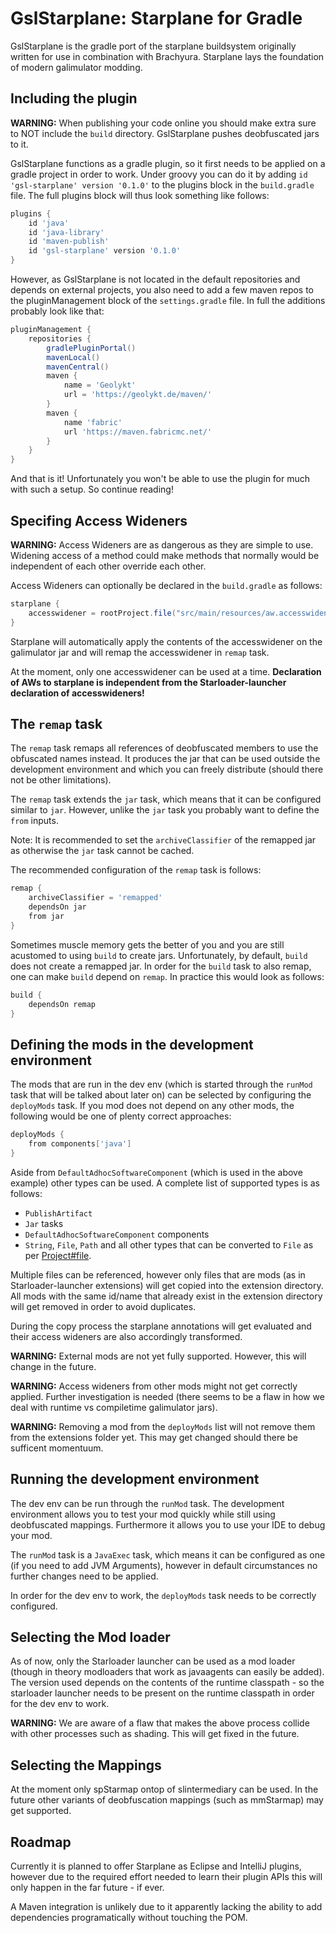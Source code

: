 # GslStarplane: Starplane for Gradle

GslStarplane is the gradle port of the starplane buildsystem originally written
for use in combination with Brachyura. Starplane lays the foundation of modern
galimulator modding.

## Including the plugin

**WARNING:** When publishing your code online you should make extra sure to NOT
include the `build` directory. GslStarplane pushes deobfuscated jars to it.

GslStarplane functions as a gradle plugin, so it first needs to be applied on a
gradle project in order to work. Under groovy you can do it by adding
`id 'gsl-starplane' version '0.1.0'` to the plugins block in the `build.gradle`
file. The full plugins block will thus look something like follows:

```groovy
plugins {
    id 'java'
    id 'java-library'
    id 'maven-publish'
    id 'gsl-starplane' version '0.1.0'
}
```

However, as GslStarplane is not located in the default repositories and
depends on external projects, you also need to add a few maven repos to the
pluginManagement block of the `settings.gradle` file. In full the additions
probably look like that:

```groovy
pluginManagement {
    repositories {
        gradlePluginPortal()
        mavenLocal()
        mavenCentral()
        maven {
            name = 'Geolykt'
            url = 'https://geolykt.de/maven/'
        }
        maven {
            name 'fabric'
            url 'https://maven.fabricmc.net/'
        }
    }
}
```

And that is it! Unfortunately you won't be able to use the plugin for much
with such a setup. So continue reading!

## Specifing Access Wideners

**WARNING:** Access Wideners are as dangerous as they are simple to use.
Widening access of a method could make methods that normally would be
independent of each other override each other.

Access Wideners can optionally be declared in the `build.gradle` as follows:

```groovy
starplane {
    accesswidener = rootProject.file("src/main/resources/aw.accesswidener")
}
```

Starplane will automatically apply the contents of the accesswidener on the
galimulator jar and will remap the accesswidener in `remap` task.

At the moment, only one accesswidener can be used at a time.
**Declaration of AWs to starplane is independent from the
Starloader-launcher declaration of accesswideners!**

## The `remap` task

The `remap` task remaps all references of deobfuscated members to use
the obfuscated names instead. It produces the jar that can be used outside
the development environment and which you can freely distribute
(should there not be other limitations).

The `remap` task extends the `jar` task, which means that it can
be configured similar to `jar`. However, unlike the `jar` task
you probably want to define the `from` inputs.

Note: It is recommended to set the `archiveClassifier` of the
remapped jar as otherwise the `jar` task cannot be cached.

The recommended configuration of the `remap` task is follows:

```groovy
remap {
    archiveClassifier = 'remapped'
    dependsOn jar
    from jar
}
```

Sometimes muscle memory gets the better of you and you are still
acustomed to using `build` to create jars. Unfortunately, by default, `build`
does not create a remapped jar. In order for the `build` task to also remap,
one can make `build` depend on `remap`. In practice this would look as follows:

```groovy
build {
    dependsOn remap
}
```

## Defining the mods in the development environment

The mods that are run in the dev env (which is started through the `runMod`
task that will be talked about later on) can be selected by configuring the
`deployMods` task. If you mod does not depend on any other mods, the following
would be one of plenty correct approaches:

```groovy
deployMods {
    from components['java']
}
```

Aside from `DefaultAdhocSoftwareComponent` (which is used in the above example)
other types can be used. A complete list of supported types is as follows:

 - `PublishArtifact`
 - `Jar` tasks
 - `DefaultAdhocSoftwareComponent` components
 - `String`, `File`, `Path` and all other types that can be converted to `File`
   as per [Project#file](https://example.com).

Multiple files can be referenced, however only files that are mods (as in
Starloader-launcher extensions) will get copied into the extension directory.
All mods with the same id/name that already exist in the extension directory
will get removed in order to avoid duplicates.

During the copy process the starplane annotations will get evaluated and
their access wideners are also accordingly transformed.

**WARNING:** External mods are not yet fully supported. However, this will change
in the future.

**WARNING:** Access wideners from other mods might not get correctly applied.
Further investigation is needed (there seems to be a flaw in how we deal
with runtime vs compiletime galimulator jars).

**WARNING:** Removing a mod from the `deployMods` list will not remove them
from the extensions folder yet. This may get changed should there be sufficent
momentuum.

## Running the development environment

The dev env can be run through the `runMod` task. The development environment
allows you to test your mod quickly while still using deobfuscated mappings.
Furthermore it allows you to use your IDE to debug your mod.

The `runMod` task is a `JavaExec` task, which means it can be configured as one
(if you need to add JVM Arguments), however in default circumstances no further
changes need to be applied.

In order for the dev env to work, the `deployMods` task needs to be correctly
configured.

## Selecting the Mod loader

As of now, only the Starloader launcher can be used as a mod loader (though
in theory modloaders that work as javaagents can easily be added). The version
used depends on the contents of the runtime classpath - so the starloader
launcher needs to be present on the runtime classpath in order for the dev
env to work.

**WARNING:** We are aware of a flaw that makes the above process collide
with other processes such as shading. This will get fixed in the future.

## Selecting the Mappings

At the moment only spStarmap ontop of slintermediary can be used.
In the future other variants of deobfuscation mappings (such as mmStarmap) may
get supported.

## Roadmap

Currently it is planned to offer Starplane as Eclipse and IntelliJ plugins,
however due to the required effort needed to learn their plugin APIs this
will only happen in the far future - if ever.

A Maven integration is unlikely due to it apparently lacking the ability
to add dependencies programatically without touching the POM.

